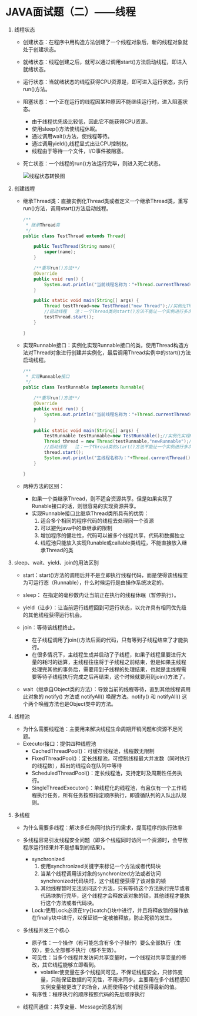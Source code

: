 JAVA面试题（二）——线程
===

1. 线程状态

   - 创建状态：在程序中用构造方法创建了一个线程对象后，新的线程对象就处于创建状态。

   - 就绪状态：线程创建之后，就可以通过调用start()方法启动线程，即进入就绪状态。

   - 运行状态：当就绪状态的线程获得CPU资源是，即可进入运行状态，执行run()方法。

   - 阻塞状态：一个正在运行的线程因某种原因不能继续运行时，进入阻塞状态。

     - 由于线程优先级比较低，因此它不能获得CPU资源。
     - 使用sleep()方法使线程休眠。
     - 通过调用wait()方法，使线程等待。
     - 通过调用yield(),线程显式出让CPU控制权。
     - 线程由于等待一个文件，I/O事件被阻塞。

   - 死亡状态：一个线程的run()方法运行完毕，则进入死亡状态。

     ![线程状态转换图](https://images2015.cnblogs.com/blog/1135816/201705/1135816-20170511195200801-2134368699.png)

   

2. 创建线程

   - 继承Thread类：直接实例化Thread类或者定义一个继承Thread类，重写run()方法，调用start()方法启动线程。

     ```java
     /**
      * 继承Thread类
      */
     public class TestThread extends Thread{
     
         public TestThread(String name){
             super(name);
         }
     
         /**重写run()方法**/
         @Override
         public void run() {
             System.out.println("当前线程名称为："+Thread.currentThread().getName());
         }
     
         public static void main(String[] args) {
             Thread testThread=new TestThread("new Thread");//实例化Thread类
             //启动线程   注：一个Thread类的start()方法不能让一个实例进行多次调用，否则会出现：IllegalThreadStateException异常
             testThread.start(); 
         }
     
     }
     ```

     

   - 实现Runnable接口：实例化实现Runnable接口的类，使用Thread构造方法对Thread对象进行创建并实例化，最后调用Thread实例中的start()方法启动线程。

     ```java
     /**
      * 实现Runnable接口
      */
     public class TestRunnable implements Runnable{
     
         /**重写run()方法**/
         @Override
         public void run() {
             System.out.println("当前线程名称为："+Thread.currentThread().getName());
         }
     
         public static void main(String[] args) {
             TestRunnable testRunnable=new TestRunnable();//实例化实现Runnable接口的TestRunnable类
             Thread thread = new Thread(testRunnable,"newRunnable");//使用构造方法对Thread进行创建并实例化 
             //启动线程   注：一个Thread类的start()方法不能让一个实例进行多次调用，否则会出现：IllegalThreadStateException异常
             thread.start();
             System.out.println("主线程名称为："+Thread.currentThread().getName());
         }
     
     }
     ```

     

   - 两种方法的区别：

     - 如果一个类继承Thread，则不适合资源共享。但是如果实现了Runable接口的话，则很容易的实现资源共享。
     - 实现Runnable接口比继承Thread类所具有的优势：
       1. 适合多个相同的程序代码的线程去处理同一个资源
       2. 可以避免java中的单继承的限制
       3. 增加程序的健壮性，代码可以被多个线程共享，代码和数据独立
       4. 线程池只能放入实现Runable或callable类线程，不能直接放入继承Thread的类

3. sleep、wait、yield、join的用法区别

   - start：start()方法的调用后并不是立即执行线程代码，而是使得该线程变为可运行态（Runnable），什么时候运行是由操作系统决定的。

   - sleep： 在指定的毫秒数内让当前正在执行的线程休眠（暂停执行）。
   - yield（让步）：让当前运行线程回到可运行状态，以允许具有相同优先级的其他线程获得运行机会。
   - join：等待该线程终止。
     - 在子线程调用了join()方法后面的代码，只有等到子线程结束了才能执行。
     - 在很多情况下，主线程生成并启动了子线程，如果子线程里要进行大量的耗时的运算，主线程往往将于子线程之前结束，但是如果主线程处理完其他的事务后，需要用到子线程的处理结果，也就是主线程需要等待子线程执行完成之后再结束，这个时候就要用到join()方法了。
   - wait（继承自Object类的方法）：导致当前的线程等待，直到其他线程调用此对象的 notify() 方法或 notifyAll() 唤醒方法。notify() 和 notifyAll() 这个两个唤醒方法也是Object类中的方法。

4. 线程池

   - 为什么需要线程池：主要用来解决线程生命周期开销问题和资源不足问题。
   - Executor接口：提供四种线程池
     - CachedThreadPool()：可缓存线程池，线程数无限制
     - FixedThreadPool()：定长线程池，可控制线程最大并发数（同时执行的线程数），超出的线程会在队列中等待
     - ScheduledThreadPool()：定长线程池，支持定时及周期性任务执行。
     - SingleThreadExecutor()：单线程化的线程池，有且仅有一个工作线程执行任务，所有任务按照指定顺序执行，即遵循队列的入队出队规则。

5. 多线程

   - 为什么需要多线程：解决多任务同时执行的需求，提高程序的执行效率

   - 多线程容易引发线程安全问题（即多个线程同时访问一个资源时，会导致程序运行结果并不是想看到的结果）。

     - synchronized
       1. 使用synchronized关键字来标记一个方法或者代码块
       2. 当某个线程调用该对象的synchronized方法或者访问synchronized代码块时，这个线程便获得了该对象的锁
       3. 其他线程暂时无法访问这个方法，只有等待这个方法执行完毕或者代码块执行完毕，这个线程才会释放该对象的锁，其他线程才能执行这个方法或者代码块。
     - Lock:使用Lock必须在try{}catch{}块中进行，并且将释放锁的操作放在finally块中进行，以保证锁一定被被释放，防止死锁的发生。

   - 多线程并发三个核心

     - 原子性：一个操作（有可能包含有多个子操作）要么全部执行（生效），要么全部都不执行（都不生效）。
     - 可见性：当多个线程并发访问共享变量时，一个线程对共享变量的修改，其它线程能够立即看到。
       - volatile:使变量在多个线程间可见，不保证线程安全，只修饰变量，只能保证数据的可见性，不用来同步。主要用在多个线程感知实例变量被更改了的场合，从而使得各个线程获得最新的值。
     - 有序性：程序执行的顺序按照代码的先后顺序执行

   - 线程间通信：共享变量、Message消息机制

     